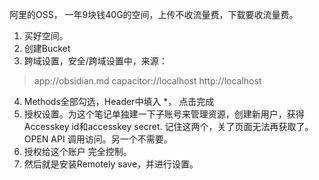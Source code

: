 阿里的OSS， 一年9块钱40G的空间，上传不收流量费，下载要收流量费。
1. 买好空间。
2. 创建Bucket
3. 跨域设置，安全/跨域设置中，来源：
> app://obsidian.md 
> capacitor://localhost
> http://localhost
4. Methods全部勾选，Header中填入 \*， 点击完成
5. 授权设置。为这个笔记单独建一下子账号来管理资源，创建新用户，获得Accesskey id和accesskey secret. 记住这两个，关了页面无法再获取了。OPEN API 调用访问。另一个不需要。
6. 授权给这个账户  完全控制。
7. 然后就是安装Remotely save，并进行设置。
